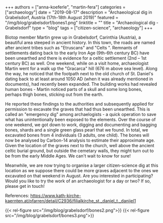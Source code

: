+++
authors = ["anna-koeferle", "martin-fera"]
categories = ["archaeology"]
date = "2019-08-17"
description = "Archaeological dig in Grabelsdorf, Austria (17th-18th August 2019)"
featured = "/img/blog/grabelsdorf/bones1.png"
linktitle = ""
title = "Archaeological dig - Grabelsdorf"
type = "blog"
tags = ["citizen-science", "archaeology"]
+++

Biotop member Martin grew up in Grabelsdorf, Carinthia (Austria), a beautiful area steeped in ancient history.
In this town, the roads are named after ancient tribes such as "Etruscans" and "Celts ". Remnants of settlements dating back to the early Iron Age (9th-6th century BC) have been unearthed and there is evidence for a celtic settlement (2nd – 1st century BC) as well. One weekend, while on a visit home, archaeologist Martin went for a walk up the "Gracarca" hill (676 m above sea level). Along the way, he noticed that the footpath next to the old church of St. Daniel's dating back to at least around 1050 AD (when it was already mentioned in documents), had recently been expanded. The building works had revealed human bones - Martin noticed parts of a skull and some long bones, perhaps thigh bones, sticking out from the earth.

He reported these findings to the authorities and subsequently applied for permission to excavate the graves that had thus been unearthed. This is called an "emergency dig" among archaelogists - a quick operation to save what has unintentionally been exposed to the elements. Over the course of one weekend, we got down to work, digging and documenting and bagging bones, shards and a single green glass pearl that we found. In total, we excavated bones from 4 individuals (3 adults, one child). The bones will now be analysed by Carbon-14 analysis to estimate their approximate age. Given the location of the graves next to the church, well above the ancient celtic burial ground, but outside the cemetary walls, they might turn out to be from the early Middle Ages. We can't wait to know for sure!

Meanwhile, we are now trying to organise a larger citizen-science dig at this location as we suppose there could be more graves adjacent to the ones we excavated on that weekend in August. Are you interested in participating? Would you like to try the work of an archaeologist for a day or two? If so, please get in touch!


References: https://www.kath-kirche-kaernten.at/pfarren/detail/C2936/filialkirche_st._daniel_t._danijel1

{{< rel-figure src="/img/blog/grabelsdorf/bones2.png">}}
{{< rel-figure src="/img/blog/grabelsdorf/bones3.png">}}
